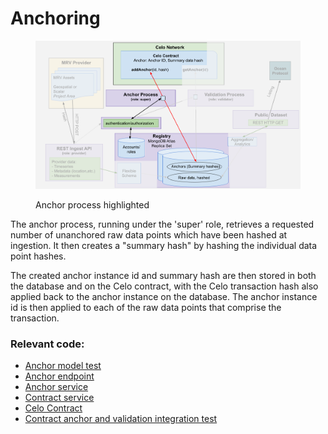 # Anchoring

<figure><img src="../../.gitbook/assets/anchor.png" alt=""><figcaption><p>Anchor process highlighted</p></figcaption></figure>



The anchor process, running under the 'super' role, retrieves a requested number of unanchored raw data points which have been hashed at ingestion. It then creates a "summary hash" by hashing the individual data point hashes.&#x20;

The created anchor instance id and summary hash are then stored in both the database and on the Celo contract, with the Celo transaction hash also applied back to the anchor instance on the database. The anchor instance id is then applied to each of the raw data points that comprise the transaction.

### Relevant code:

* [Anchor model test](https://github.com/MRV-Studio/openmrv-server/blob/main/src/test/anchor.model.spec.ts)
* [Anchor endpoint](https://github.com/MRV-Studio/openmrv-server/blob/cf60350381d5c98918a3d18ee90139680e5e492f/src/controller/super.controller.ts#L96)
* [Anchor service](https://github.com/MRV-Studio/openmrv-server/blob/main/src/service/anchor.service.ts)
* [Contract service](https://github.com/MRV-Studio/openmrv-server/blob/main/src/service/contract.service.ts)
* [Celo Contract](https://github.com/MRV-Studio/openmrv-contract/blob/main/contracts/GeodataAnchor.sol)
* [Contract anchor and validation integration test](https://github.com/MRV-Studio/openmrv-server/blob/main/src/test/localnode.test.ts)
